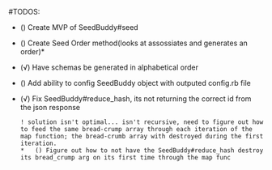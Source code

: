 #TODOS:

		
*	()	Create MVP of SeedBuddy#seed

*	() Create Seed Order method(looks at assossiates and generates an order)*
*	(√) Have schemas be generated in alphabetical order
* 	() Add ability to config SeedBuddy object with outputed config.rb file

*	(√) Fix SeedBuddy#reduce_hash, its not returning the correct id from the json response

		! solution isn't optimal... isn't recursive, need to figure out how to feed the same bread-crump array through each iteration of the map function; the bread-crumb array with destroyed during the first iteration. 
		* 	() Figure out how to not have the SeedBuddy#reduce_hash destroy its bread_crump arg on its first time through the map func